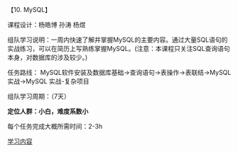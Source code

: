 【10. MySQL】

课程设计：杨皓博 孙涛 杨煜

组队学习说明：一周内快速了解并掌握MySQL的主要内容。通过大量SQL语句的实战练习，可以在简历上写熟练掌握MySQL。(注意：本课程只关注SQL查询语句本身，对数据库的涉及较少。)

任务路线： MySQL软件安装及数据库基础->查询语句->表操作->表联结->MySQL 实战->MySQL 实战-复杂项目

组队学习周期：（7天）

**定位人群：小白，难度系数小**

每个任务完成大概所需时间：2-3h

[学习内容](MySQL学习内容)